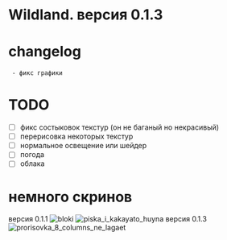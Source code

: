 # Wildland. версия 0.1.3

# changelog
     - фикс графики

# TODO
 - [ ] фикс состыковок текстур (он не баганый но некрасивый)
 - [ ] перерисовка некоторых текстур
 - [ ] нормальное освещение или шейдер
 - [ ] погода
 - [ ] облака

# немного скринов
версия 0.1.1
![bloki](https://cdn.discordapp.com/attachments/858076704823181366/1082602974402064424/image.png)
![piska_i_kakayato_huyna](https://cdn.discordapp.com/attachments/858076704823181366/1082603578486685756/image.png)
версия 0.1.3
![prorisovka_8_columns_ne_lagaet](https://cdn.discordapp.com/attachments/858076704823181366/1082710880451563671/image.png)
